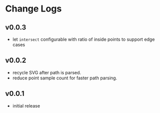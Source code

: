 # Change Logs

## v0.0.3

 - let `intersect` configurable with ratio of inside points to support edge cases


## v0.0.2

 - recycle SVG after path is parsed.
 - reduce point sample count for faster path parsing.


## v0.0.1

 - initial release
